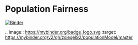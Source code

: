 # Population Fairness

[![Binder](https://mybinder.org/badge_logo.svg)](https://mybinder.org/v2/gh/zsiegel92/populationModel/master)


.. image:: https://mybinder.org/badge_logo.svg
 :target: https://mybinder.org/v2/gh/zsiegel92/populationModel/master
